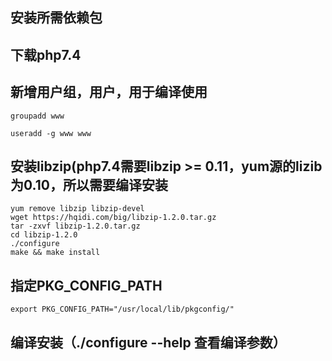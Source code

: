 ## 安装所需依赖包

## 下载php7.4

## 新增用户组，用户，用于编译使用

```
groupadd www 

useradd -g www www
```

## 安装libzip(php7.4需要libzip >= 0.11，yum源的lizib为0.10，所以需要编译安装
```
yum remove libzip libzip-devel
wget https://hqidi.com/big/libzip-1.2.0.tar.gz
tar -zxvf libzip-1.2.0.tar.gz
cd libzip-1.2.0
./configure
make && make install
```

## 指定PKG_CONFIG_PATH
```
export PKG_CONFIG_PATH="/usr/local/lib/pkgconfig/"
```

## 编译安装（./configure --help 查看编译参数）

